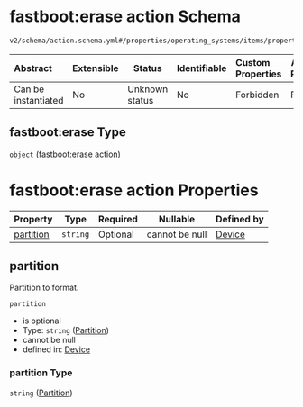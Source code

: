 # fastboot:erase action Schema

```txt
v2/schema/action.schema.yml#/properties/operating_systems/items/properties/steps/items/properties/actions/items/oneOf/12/properties/fastboot:erase
```




| Abstract            | Extensible | Status         | Identifiable | Custom Properties | Additional Properties | Access Restrictions | Defined In                                                           |
| :------------------ | ---------- | -------------- | ------------ | :---------------- | --------------------- | ------------------- | -------------------------------------------------------------------- |
| Can be instantiated | No         | Unknown status | No           | Forbidden         | Forbidden             | none                | [device.schema.json\*](../device.schema.json "open original schema") |

## fastboot:erase Type

`object` ([fastboot:erase action](device-properties-operating-systems-operating-system-properties-steps-step-properties-group-step-action-oneof-fastbooterase-action-properties-fastbooterase-action.md))

# fastboot:erase action Properties

| Property                | Type     | Required | Nullable       | Defined by                                                                                                                                                                                                                                                                                                                                                                     |
| :---------------------- | -------- | -------- | -------------- | :----------------------------------------------------------------------------------------------------------------------------------------------------------------------------------------------------------------------------------------------------------------------------------------------------------------------------------------------------------------------------- |
| [partition](#partition) | `string` | Optional | cannot be null | [Device](device-properties-operating-systems-operating-system-properties-steps-step-properties-group-step-action-oneof-fastbooterase-action-properties-fastbooterase-action-properties-partition.md "v2/schema/action.schema.yml#/properties/operating_systems/items/properties/steps/items/properties/actions/items/oneOf/12/properties/fastboot:erase/properties/partition") |

## partition

Partition to format.


`partition`

-   is optional
-   Type: `string` ([Partition](device-properties-operating-systems-operating-system-properties-steps-step-properties-group-step-action-oneof-fastbooterase-action-properties-fastbooterase-action-properties-partition.md))
-   cannot be null
-   defined in: [Device](device-properties-operating-systems-operating-system-properties-steps-step-properties-group-step-action-oneof-fastbooterase-action-properties-fastbooterase-action-properties-partition.md "v2/schema/action.schema.yml#/properties/operating_systems/items/properties/steps/items/properties/actions/items/oneOf/12/properties/fastboot:erase/properties/partition")

### partition Type

`string` ([Partition](device-properties-operating-systems-operating-system-properties-steps-step-properties-group-step-action-oneof-fastbooterase-action-properties-fastbooterase-action-properties-partition.md))
